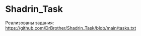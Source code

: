 # Shadrin_Task 
Реализованы задания: https://github.com/DrBrother/Shadrin_Task/blob/main/tasks.txt

